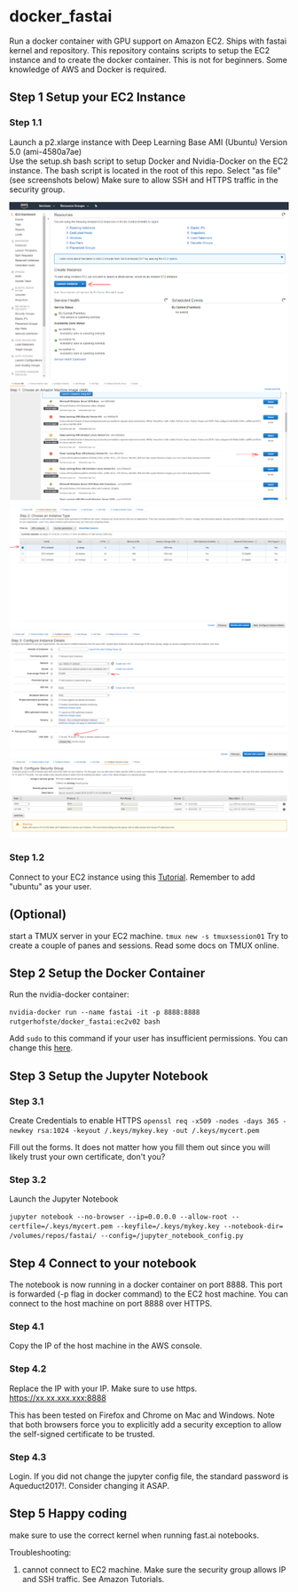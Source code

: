 # docker_fastai

Run a docker container with GPU support on Amazon EC2. Ships with fastai kernel and repository. This repository contains scripts to setup the EC2 instance and to create the docker container. This is not for beginners. Some knowledge of AWS and Docker is required.

## Step 1 Setup your EC2 Instance

### Step 1.1
Launch a p2.xlarge instance with Deep Learning Base AMI (Ubuntu) Version 5.0 (ami-4580a7ae)  
Use the setup.sh bash script to setup Docker and Nvidia-Docker on the EC2 instance.  The bash script is located in the root of this repo. Select "as file" (see screenshots below) 
Make sure to allow SSH and HTTPS traffic in the security group.  

![Step01](/images/step01.PNG)
![Step02](/images/step02.PNG)
![Step03](/images/step03.PNG)
![Step04](/images/step04.PNG)
![Step06](/images/step06.PNG)

### Step 1.2
Connect to your EC2 instance using this [Tutorial](https://docs.aws.amazon.com/AWSEC2/latest/UserGuide/AccessingInstances.html).
Remember to add "ubuntu" as your user. 


## (Optional)

start a TMUX server in your EC2 machine.  `tmux new -s tmuxsession01`
Try to create a couple of panes and sessions. Read some docs on TMUX online. 

## Step 2 Setup the Docker Container

Run the nvidia-docker container:

`nvidia-docker run --name fastai -it -p 8888:8888 rutgerhofste/docker_fastai:ec2v02 bash`

Add `sudo` to this command if your user has insufficient permissions. You can change this [here](https://docs.docker.com/install/linux/linux-postinstall/).


## Step 3 Setup the Jupyter Notebook

### Step 3.1  
Create Credentials to enable HTTPS
`openssl req -x509 -nodes -days 365 -newkey rsa:1024 -keyout /.keys/mykey.key -out /.keys/mycert.pem`

Fill out the forms. It does not matter how you fill them out since you will likely trust your own certificate, don't you?


### Step 3.2 
Launch the Jupyter Notebook

`jupyter notebook --no-browser --ip=0.0.0.0 --allow-root --certfile=/.keys/mycert.pem --keyfile=/.keys/mykey.key --notebook-dir= /volumes/repos/fastai/ --config=/jupyter_notebook_config.py`

## Step 4  Connect to your notebook

The notebook is now running in a docker container on port 8888. This port is forwarded (-p flag in docker command) to the EC2 host machine. You can connect to the host machine on port 8888 over HTTPS. 

### Step 4.1
Copy the IP of the host machine in the AWS console.

### Step 4.2
Replace the IP with your IP. Make sure to use https.  
https://xx.xx.xxx.xxx:8888 

This has been tested on Firefox and Chrome on Mac and Windows. Note that both browsers force you to explicitly add a security exception to allow the self-signed certificate to be trusted. 


### Step 4.3  
Login. If you did not change the jupyter config file, the standard password is Aqueduct2017!. Consider changing it ASAP.

## Step 5 Happy coding
make sure to use the correct kernel when running fast.ai notebooks. 

Troubleshooting:

1. cannot connect to EC2 machine.
    Make sure the security group allows IP and SSH traffic. See Amazon Tutorials. 




